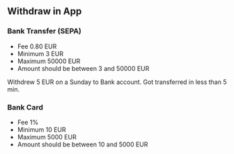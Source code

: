## Withdraw in App

### Bank Transfer (SEPA)

- Fee 0.80 EUR
- Minimum 3 EUR
- Maximum 50000 EUR
- Amount should be between 3 and 50000 EUR

Withdrew 5 EUR on a Sunday to Bank account. Got transferred in less than 5 min.

### Bank Card

- Fee 1%
- Minimum 10 EUR
- Maximum 5000 EUR
- Amount should be between 10 and 5000 EUR
